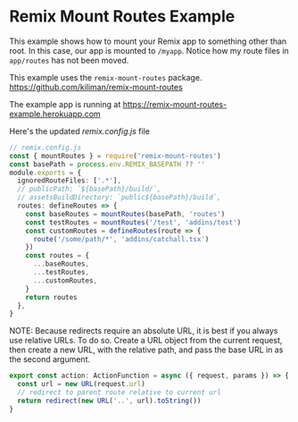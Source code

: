 # Remix Mount Routes Example

This example shows how to mount your Remix app to something other than root. In
this case, our app is mounted to `/myapp`. Notice how my route files in `app/routes`
has not been moved.

This example uses the `remix-mount-routes` package. https://github.com/kiliman/remix-mount-routes

The example app is running at https://remix-mount-routes-example.herokuapp.com

Here's the updated _remix.config.js_ file

```ts
// remix.config.js
const { mountRoutes } = require('remix-mount-routes')
const basePath = process.env.REMIX_BASEPATH ?? ''
module.exports = {
  ignoredRouteFiles: ['.*'],
  // publicPath: `${basePath}/build/`,
  // assetsBuildDirectory: `public${basePath}/build`,
  routes: defineRoutes => {
    const baseRoutes = mountRoutes(basePath, 'routes')
    const testRoutes = mountRoutes('/test', 'addins/test')
    const customRoutes = defineRoutes(route => {
      route('/some/path/*', 'addins/catchall.tsx')
    })
    const routes = {
      ...baseRoutes,
      ...testRoutes,
      ...customRoutes,
    }
    return routes
  },
}
```

NOTE: Because redirects require an absolute URL, it is best if you always use
relative URLs. To do so. Create a URL object from the current request, then
create a new URL, with the relative path, and pass the base URL in as the second
argument.

```ts
export const action: ActionFunction = async ({ request, params }) => {
  const url = new URL(request.url)
  // redirect to parent route relative to current url
  return redirect(new URL('..', url).toString())
}
```
